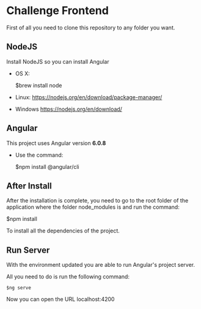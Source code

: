 # Challenge Frontend

First of all you need to clone this repository to any folder you want.

## NodeJS
Install NodeJS so you can install Angular

- OS X:

    $brew install node
- Linux:
    https://nodejs.org/en/download/package-manager/
- Windows
    https://nodejs.org/en/download/

## Angular

This project uses Angular version **6.0.8**

- Use the command:

    $npm install @angular/cli

## After Install

After the installation is complete, you need to go to the root folder of the application where the folder node_modules is and run the command:

  $npm install

To install all the dependencies of the project.

## Run Server

With the environment updated you are able to run Angular's project server.

All you need to do is run the following command:

    $ng serve

Now you can open the URL localhost:4200